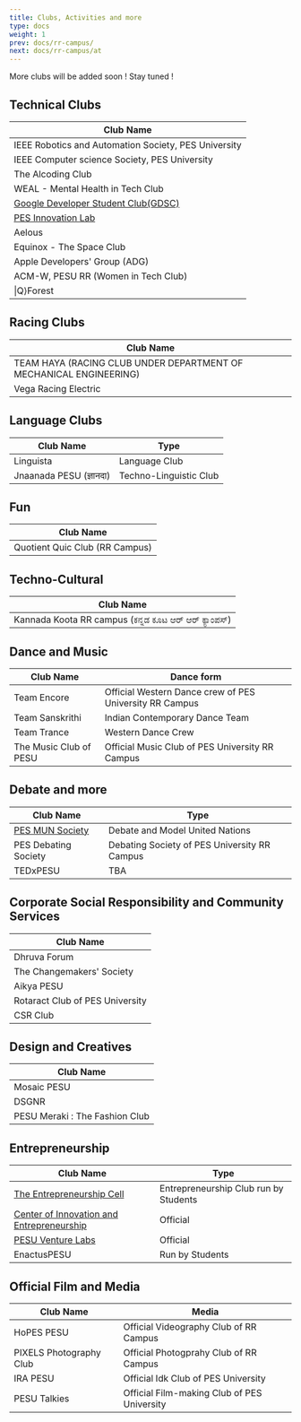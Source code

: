 ```yaml
---
title: Clubs, Activities and more
type: docs
weight: 1
prev: docs/rr-campus/
next: docs/rr-campus/at
---
```


More clubs will be added soon ! Stay tuned !

## Technical Clubs
| Club Name |
| -------- |
| IEEE Robotics and Automation Society, PES University |
| IEEE Computer science Society, PES University |
| The Alcoding Club | 
| WEAL - Mental Health in Tech Club |
| [Google Developer Student Club(GDSC)](https://gdsc.community.dev/pes-university-bengaluru-india/) |
| [PES Innovation Lab](https://www.theinnovationlab.in/) |
| Aelous |
| Equinox - The Space Club | 
| Apple Developers' Group (ADG) | 
| ACM-W, PESU RR (Women in Tech Club) |
| \|Q⟩Forest | 

## Racing Clubs 
| Club Name |
| --------- |
| TEAM HAYA (RACING CLUB UNDER DEPARTMENT OF MECHANICAL ENGINEERING) |
| Vega Racing Electric |

## Language Clubs 
| Club Name | Type |
| --------- | ---- |
| Linguista | Language Club | 
| Jnaanada PESU (ज्ञानदा)| Techno-Linguistic Club |

## Fun
| Club Name |
| --------- |
| Quotient Quic Club (RR Campus) |

## Techno-Cultural 
| Club Name |
| --------- |
| Kannada Koota RR campus (ಕನ್ನಡ ಕೂಟ ಆರ್ ಆರ್ ಕ್ಯಾಂಪಸ್) |

## Dance and Music
| Club Name | Dance form |
| --------- | ---------- |
| Team Encore | Official Western Dance crew of PES University RR Campus |
| Team Sanskrithi | Indian Contemporary Dance Team |
| Team Trance | Western Dance Crew |
| The Music Club of PESU | Official Music Club of PES University RR Campus |

## Debate and more
| Club Name | Type |
| --------- | ---- |
| [PES MUN Society](https://pesmunsociety.wixsite.com/home) | Debate and Model United Nations |
| PES Debating Society | Debating Society of PES University RR Campus |
| TEDxPESU | TBA |


## Corporate Social Responsibility and Community Services
| Club Name |
| --------- |
| Dhruva Forum |
| The Changemakers' Society | 
| Aikya PESU | 
| Rotaract Club of PES University |
| CSR Club |

## Design and Creatives 
| Club Name |
| --------- |
| Mosaic PESU |
| DSGNR |
| PESU Meraki : The Fashion Club | 

## Entrepreneurship  
| Club Name | Type |
| --------- | ---- |
| [The Entrepreneurship  Cell](https://cie.pes.edu/ecell/) | Entrepreneurship Club run by Students |
| [Center of Innovation and Entrepreneurship](https://cie.pes.edu) | Official |
| [PESU Venture Labs](https://www.pesuventurelabs.com) | Official |
| EnactusPESU | Run by Students |

## Official Film and Media 
| Club Name | Media |
| --------- | ----- |
| HoPES PESU | Official Videography Club of RR Campus |
| PIXELS Photography Club | Official Photogprahy Club of RR Campus |
| IRA PESU | Official Idk Club of PES University | 
| PESU Talkies | Official Film-making Club of PES University |

